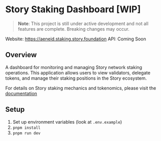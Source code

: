 # Story Staking Dashboard [WIP]

> **Note**: This project is still under active development and not all features are complete. Breaking changes may occur.

Website: https://aeneid.staking.story.foundation
API: Coming Soon

## Overview

A dashboard for monitoring and managing Story network staking operations. This application allows users to view validators, delegate tokens, and manage their staking positions in the Story ecosystem.

For details on Story staking mechanics and tokenomics, please visit the [documentation](https://docs.story.foundation/tokenomics-staking)

## Setup

1. Set up environment variables (look at `.env.example`)
2. `pnpm install`
3. `pnpm run dev`
